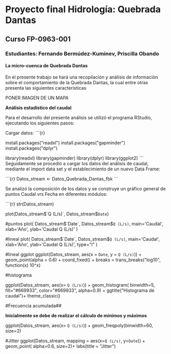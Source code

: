 # Proyecto final Hidrología: Quebrada Dantas

## Curso FP-0963-001

### Estudiantes: Fernando Bermúdez-Kuminev, Priscilla Obando


#### La micro-cuenca de Quebrada Dantas

En el presente trabajo se hará una recopilación y análisis de información sobre el comportamiento de la Quebrada Dantas, la cual entre otras presenta las siguientes características

PONER IMAGEN DE UN MAPA


**Análisis estadístico del caudal**

Para el desarrollo del presente análisis se utilizó el programa RStudio, ejecutando los siguientes pasos:

Cargar datos:
´´´{r}

install.packages("readxl")
install.packages("gapminder")
install.packages("dplyr")

library(readxl)
library(gapminder)
library(dplyr)
library(ggplot2)
´´´
Seguidamente se procedió a cargar los datos del análisis de caudal, mediante el import data set y el establecimiento
de un nuevo Data Frame:

´´´{r}
Datos_stream <- Datos_Quebrada_Dantas_fbk
´´´

Se analizó la composición de los datos y se construye un gráfico general de puntos Caudal vrs Fecha en diferentes módulos:

´´´{r}
str(Datos_stream)

plot(Datos_stream$`Q (L/s)`, Datos_stream$`Date`)

#puntos
plot(
  Datos_stream$`Date`, 
  Datos_stream$`Q (L/s)`,
  main='Caudal',
  xlab='Año',
  ylab='Caudal Q (L/s)'
)

#lineal
plot(
  Datos_stream$`Date`, 
  Datos_stream$`Q (L/s)`,
  main='Caudal',
  xlab='Año',
  ylab='Caudal Q (L/s)',
  type="l"
)

#lineal ggplot
ggplot(Datos_stream, aes(x = `Date`, y = `Q (L/s)`)) +
  geom_point(alpha = 0.6) +
  coord_fixed() +
  breaks = trans_breaks("log10", function(x) 10^x)

#histograma

ggplot(Datos_stream, aes(x= `Q (L/s)`)) +
  geom_histogram( binwidth=5, fill="#669933", color="#669933", alpha=0.9) +
  ggtitle("Histograma de caudal")+
  theme_classic()

#Frecuencia acumulada##

**Inicialmente se debe de realizar el cálculo de mínimos y máximos**

ggplot(Datos_stream, aes(x= `Q (L/s)`)) +
  geom_freqpoly(binwidth=60, size=2) 


#Jitter 
ggplot(Datos_stream, mapping = aes(x=`Q (L/s)`, y=`Date`)) + 
  geom_point( alpha=0.6, size=2)+
  labs(title = "Jitter")
